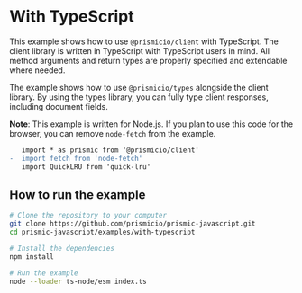 # With TypeScript

This example shows how to use `@prismicio/client` with TypeScript. The client
library is written in TypeScript with TypeScript users in mind. All method
arguments and return types are properly specified and extendable where needed.

The example shows how to use `@prismicio/types` alongside the client library. By
using the types library, you can fully type client responses, including document
fields.

**Note**: This example is written for Node.js. If you plan to use this code for
the browser, you can remove `node-fetch` from the example.

```diff
   import * as prismic from '@prismicio/client'
-  import fetch from 'node-fetch'
   import QuickLRU from 'quick-lru'
```

## How to run the example

```sh
# Clone the repository to your computer
git clone https://github.com/prismicio/prismic-javascript.git
cd prismic-javascript/examples/with-typescript

# Install the dependencies
npm install

# Run the example
node --loader ts-node/esm index.ts
```
